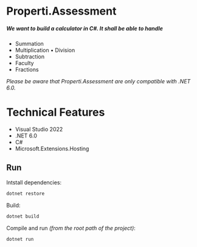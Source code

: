 # Properti.Assessment
##### We want to build a calculator in C#. It shall be able to handle
- Summation
- Multiplication • Division
- Subtraction
- Faculty
- Fractions


*Please be aware that Properti.Assessment are only compatible with .NET 6.0.* 

# Technical Features
- Visual Studio 2022
- .NET 6.0
- C#
- Microsoft.Extensions.Hosting

## Run

Intstall dependencies:
```bash
dotnet restore
```
Build:
```bash
dotnet build
```

Compile and run _(from the root path of the project)_:
```bash
dotnet run
```

